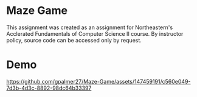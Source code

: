 # Maze Game
This assignment was created as an assignment for Northeastern's Acclerated Fundamentals of Computer Science II course. By instructor policy, source code can be accessed only by request.

# Demo


https://github.com/gpalmer27/Maze-Game/assets/147459191/c560e049-7d3b-4d3c-8892-98dc64b33397

